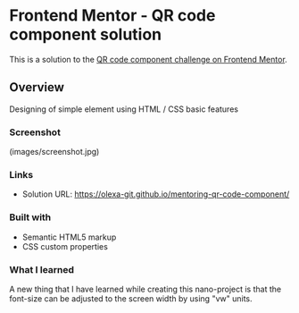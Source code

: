 # Frontend Mentor - QR code component solution

This is a solution to the [QR code component challenge on Frontend Mentor](https://www.frontendmentor.io/challenges/qr-code-component-iux_sIO_H). 

## Overview
Designing of simple element using HTML / CSS basic features 

### Screenshot

(images/screenshot.jpg)

### Links

- Solution URL: https://olexa-git.github.io/mentoring-qr-code-component/

### Built with

- Semantic HTML5 markup
- CSS custom properties

### What I learned

A new thing that I have learned while creating this nano-project is that the font-size can be adjusted to the screen width by using "vw" units.

